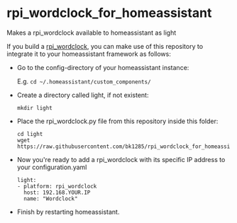 # rpi_wordclock_for_homeassistant
Makes a rpi_wordclock available to homeassistant as light 

If you build a [rpi_wordclock](https://github.com/bk1285/rpi_wordclock), you can make use of this repository to integrate it to your homeassistant framework as follows:

* Go to the config-directory of your homeassistant instance:
  
  E.g. ```cd ~/.homeassistant/custom_components/```
  
 * Create a directory called light, if not existent:
   ```
   mkdir light
   ```
  
 * Place the rpi_wordclock.py file from this repository inside this folder:
 
   ```
   cd light
   wget https://raw.githubusercontent.com/bk1285/rpi_wordclock_for_homeassistant/master/rpi_wordclock.py
   ```
   
 * Now you're ready to add a rpi_wordclock with its specific IP address to your configuration.yaml

    ```
    light:
    - platform: rpi_wordclock
      host: 192.168.YOUR.IP
      name: "Wordclock"
    ```

 * Finish by restarting homeassistant.
